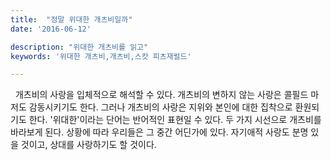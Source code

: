 ```yaml
---
title:  "정말 위대한 개츠비일까"
date: '2016-06-12'

description: "위대한 개츠비를 읽고"
keywords: '위대한 개츠비,개츠비,스캇 피츠재럴드'

---
```


&nbsp; 개츠비의 사랑을 입체적으로 해석할 수 있다. 개츠비의 변하지 않는 사랑은 콜필드 마저도 감동시키기도 한다. 그러나 개츠비의 사랑은 지위와 본인에 대한 집착으로 환원되기도 한다. '위대한'이라는 단어는 반어적인 표현일 수 있다. 두 가지 시선으로 개츠비를 바라보게 된다. 상황에 따라 우리들은 그 중간 어딘가에 있다. 자기애적 사랑도 분명 있을 것이고, 상대를 사랑하기도 할 것이다.
